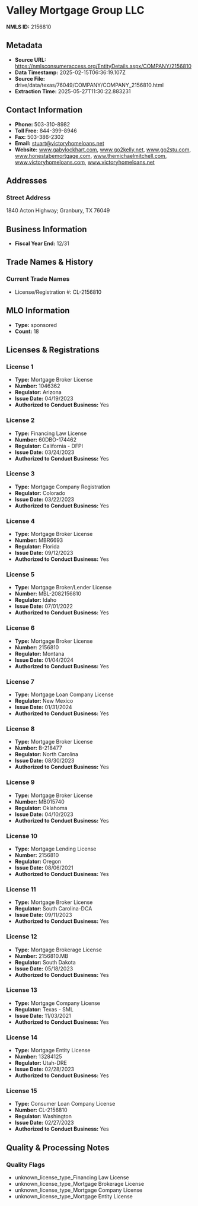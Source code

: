 # Valley Mortgage Group LLC

**NMLS ID:** 2156810

## Metadata
- **Source URL:** https://nmlsconsumeraccess.org/EntityDetails.aspx/COMPANY/2156810
- **Data Timestamp:** 2025-02-15T06:36:19.107Z
- **Source File:** drive/data/texas/76049/COMPANY/COMPANY_2156810.html
- **Extraction Time:** 2025-05-27T11:30:22.883231

## Contact Information
- **Phone:** 503-310-8982
- **Toll Free:** 844-399-8946
- **Fax:** 503-386-2302
- **Email:** stuart@victoryhomeloans.net
- **Website:** www.gabylockhart.com, www.go2kelly.net, www.go2stu.com, www.honestabemortgage.com, www.themichaelmitchell.com, www.victoryhomeloans.com, www.victoryhomeloans.net

## Addresses
### Street Address
1840 Acton Highway; Granbury, TX 76049

## Business Information
- **Fiscal Year End:** 12/31

## Trade Names & History
### Current Trade Names
- License/Registration #: CL-2156810

## MLO Information
- **Type:** sponsored
- **Count:** 18

## Licenses & Registrations

### License 1
- **Type:** Mortgage Broker License
- **Number:** 1046362
- **Regulator:** Arizona
- **Issue Date:** 04/19/2023
- **Authorized to Conduct Business:** Yes

### License 2
- **Type:** Financing Law License
- **Number:** 60DBO-174462
- **Regulator:** California - DFPI
- **Issue Date:** 03/24/2023
- **Authorized to Conduct Business:** Yes

### License 3
- **Type:** Mortgage Company Registration
- **Regulator:** Colorado
- **Issue Date:** 03/22/2023
- **Authorized to Conduct Business:** Yes

### License 4
- **Type:** Mortgage Broker License
- **Number:** MBR6693
- **Regulator:** Florida
- **Issue Date:** 09/12/2023
- **Authorized to Conduct Business:** Yes

### License 5
- **Type:** Mortgage Broker/Lender License
- **Number:** MBL-2082156810
- **Regulator:** Idaho
- **Issue Date:** 07/01/2022
- **Authorized to Conduct Business:** Yes

### License 6
- **Type:** Mortgage Broker License
- **Number:** 2156810
- **Regulator:** Montana
- **Issue Date:** 01/04/2024
- **Authorized to Conduct Business:** Yes

### License 7
- **Type:** Mortgage Loan Company License
- **Regulator:** New Mexico
- **Issue Date:** 01/31/2024
- **Authorized to Conduct Business:** Yes

### License 8
- **Type:** Mortgage Broker License
- **Number:** B-218477
- **Regulator:** North Carolina
- **Issue Date:** 08/30/2023
- **Authorized to Conduct Business:** Yes

### License 9
- **Type:** Mortgage Broker License
- **Number:** MB015740
- **Regulator:** Oklahoma
- **Issue Date:** 04/10/2023
- **Authorized to Conduct Business:** Yes

### License 10
- **Type:** Mortgage Lending License
- **Number:** 2156810
- **Regulator:** Oregon
- **Issue Date:** 08/06/2021
- **Authorized to Conduct Business:** Yes

### License 11
- **Type:** Mortgage Broker License
- **Regulator:** South Carolina-DCA
- **Issue Date:** 09/11/2023
- **Authorized to Conduct Business:** Yes

### License 12
- **Type:** Mortgage Brokerage License
- **Number:** 2156810.MB
- **Regulator:** South Dakota
- **Issue Date:** 05/18/2023
- **Authorized to Conduct Business:** Yes

### License 13
- **Type:** Mortgage Company License
- **Regulator:** Texas - SML
- **Issue Date:** 11/03/2021
- **Authorized to Conduct Business:** Yes

### License 14
- **Type:** Mortgage Entity License
- **Number:** 13284125
- **Regulator:** Utah-DRE
- **Issue Date:** 02/28/2023
- **Authorized to Conduct Business:** Yes

### License 15
- **Type:** Consumer Loan Company License
- **Number:** CL-2156810
- **Regulator:** Washington
- **Issue Date:** 02/27/2023
- **Authorized to Conduct Business:** Yes

## Quality & Processing Notes
### Quality Flags
- unknown_license_type_Financing Law License
- unknown_license_type_Mortgage Brokerage License
- unknown_license_type_Mortgage Company License
- unknown_license_type_Mortgage Entity License
